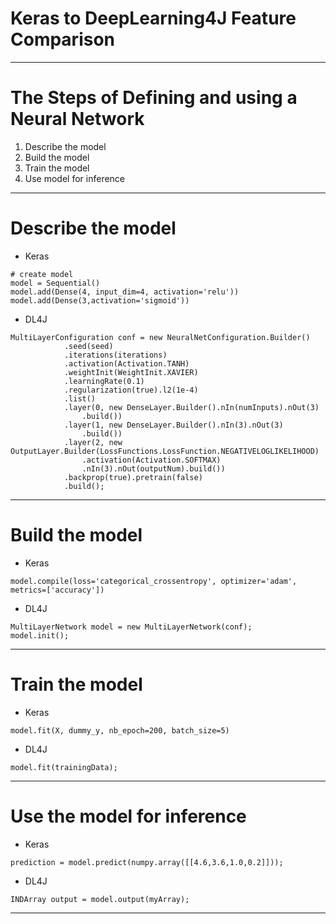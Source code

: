 # Keras to DeepLearning4J Feature Comparison



-----------------
<div style="page-break-after: always;"></div>

# The Steps of Defining and using a Neural Network

1. Describe the model
2. Build the model
3. Train the model
4. Use model for inference
 

-------------------
<div style="page-break-after: always;"></div>

# Describe the model 

* Keras

```
# create model
model = Sequential()
model.add(Dense(4, input_dim=4, activation='relu'))
model.add(Dense(3,activation='sigmoid'))
```

* DL4J


```
MultiLayerConfiguration conf = new NeuralNetConfiguration.Builder()
            .seed(seed)
            .iterations(iterations)
            .activation(Activation.TANH)
            .weightInit(WeightInit.XAVIER)
            .learningRate(0.1)
            .regularization(true).l2(1e-4)
            .list()
            .layer(0, new DenseLayer.Builder().nIn(numInputs).nOut(3)
                .build())
            .layer(1, new DenseLayer.Builder().nIn(3).nOut(3)
                .build())
            .layer(2, new OutputLayer.Builder(LossFunctions.LossFunction.NEGATIVELOGLIKELIHOOD)
                .activation(Activation.SOFTMAX)
                .nIn(3).nOut(outputNum).build())
            .backprop(true).pretrain(false)
            .build();
```			

-------------------
<div style="page-break-after: always;"></div>

# Build the model 

* Keras

```
model.compile(loss='categorical_crossentropy', optimizer='adam', metrics=['accuracy'])
```

* DL4J

```
MultiLayerNetwork model = new MultiLayerNetwork(conf);
model.init();
```		

-------------------
<div style="page-break-after: always;"></div>

# Train the model 

* Keras

```
model.fit(X, dummy_y, nb_epoch=200, batch_size=5)
```

* DL4J

```
model.fit(trainingData);
```

-------------------
<div style="page-break-after: always;"></div>

# Use the model for inference 


* Keras

```
prediction = model.predict(numpy.array([[4.6,3.6,1.0,0.2]]));
```
* DL4J

```
INDArray output = model.output(myArray);
```

-------------------
<div style="page-break-after: always;"></div>





